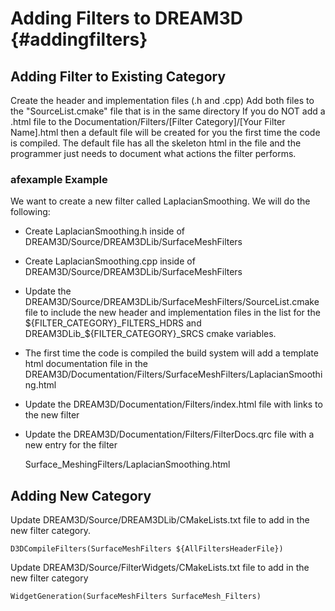 Adding Filters to DREAM3D {#addingfilters}
=========

## Adding Filter to Existing Category

Create the header and implementation files (.h and .cpp)
Add both files to the "SourceList.cmake" file that is in the same directory
If you do NOT add a .html file to the Documentation/Filters/[Filter Category]/[Your Filter Name].html
then a default file will be created for you the first time the code is compiled. The default file
has all the skeleton html in the file and the programmer just needs to document what actions
the filter performs.

### afexample Example
  We want to create a new filter called LaplacianSmoothing. We will do the following:

- Create LaplacianSmoothing.h inside of DREAM3D/Source/DREAM3DLib/SurfaceMeshFilters
- Create LaplacianSmoothing.cpp inside of DREAM3D/Source/DREAM3DLib/SurfaceMeshFilters
- Update the DREAM3D/Source/DREAM3DLib/SurfaceMeshFilters/SourceList.cmake file to include the
new header and implementation files in the list for the ${FILTER_CATEGORY}_FILTERS_HDRS and
DREAM3DLib_${FILTER_CATEGORY}_SRCS cmake variables.
- The first time the code is compiled the build system will add a template html documentation
file in the DREAM3D/Documentation/Filters/SurfaceMeshFilters/LaplacianSmoothing.html
- Update the DREAM3D/Documentation/Filters/index.html file with links to the new filter
- Update the DREAM3D/Documentation/Filters/FilterDocs.qrc file with a new entry for the filter

    Surface_MeshingFilters/LaplacianSmoothing.html



## Adding New Category

Update DREAM3D/Source/DREAM3DLib/CMakeLists.txt file to add in the new filter
category.


    D3DCompileFilters(SurfaceMeshFilters ${AllFiltersHeaderFile})


Update DREAM3D/Source/FilterWidgets/CMakeLists.txt file to add in the new filter
category


    WidgetGeneration(SurfaceMeshFilters SurfaceMesh_Filters)



